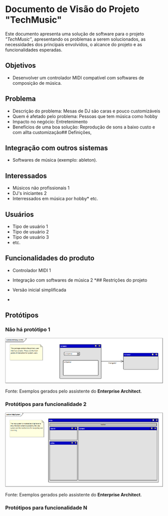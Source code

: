 # Documento de Visão do Projeto "TechMusic"

Este documento apresenta uma solução de software para o projeto *"TechMusic"*, 
apresentando os problemas a serem solucionados, as necessidades dos principais envolvidos, o alcance do projeto e as funcionalidades esperadas.

## Objetivos

* Desenvolver um controlador MIDI compatível com softwares de composição de música.

## Problema

* Descrição do problema: Mesas de DJ são caras e pouco customizáveis
* Quem é afetado pelo problema: Pessoas que tem música como hobby
* Impacto no negócio: Entretenimento
* Benefícios de uma boa solução: Reprodução de sons a baixo custo e com allta customização## Definições, 
## Integração com outros sistemas

* Softwares de música (exemplo: ableton).
 
## Interessados

* Músicos não profissionais 1
* DJ's iniciantes 2
* Interressados em música por hobby* etc.

## Usuários

* Tipo de usuário 1
* Tipo de usuário 2
* Tipo de usuário 3
* etc.

## Funcionalidades do produto

* Controlador MIDI 1
* Integração com softwares de música 2
*## Restrições do projeto

* Versão inicial simplificada
* 

## Protótipos

### Não há protótipo 1

![](proto1.png)

Fonte: Exemplos gerados pelo assistente do **Enterprise Architect**.

### Protótipos para funcionalidade 2

![](proto2.png)

Fonte: Exemplos gerados pelo assistente do **Enterprise Architect**.

### Protótipos para funcionalidade N
